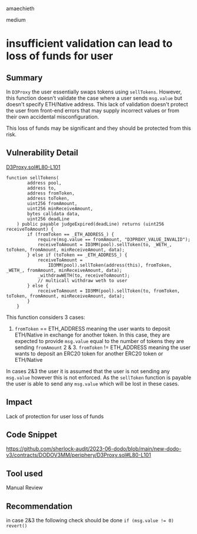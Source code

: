 amaechieth

medium

# insufficient validation can lead to loss of funds for user

## Summary

In `D3Proxy` the user essentially swaps tokens using `sellTokens`. However, this function doesn't validate the case where a user sends `msg.value` but doesn't specify ETH/Native address. This lack of validation doesn't protect the user from front-end errors that may supply incorrect values or from their own accidental misconfiguration.

This loss of funds may be significant and they should be protected from this risk.

## Vulnerability Detail

[D3Proxy.sol#L80-L101](https://github.com/sherlock-audit/2023-06-dodo/blob/main/new-dodo-v3/contracts/DODOV3MM/periphery/D3Proxy.sol#L80-L101)

```solidity
function sellTokens(
        address pool,
        address to,
        address fromToken,
        address toToken,
        uint256 fromAmount,
        uint256 minReceiveAmount,
        bytes calldata data,
        uint256 deadLine
    ) public payable judgeExpired(deadLine) returns (uint256 receiveToAmount) {
        if (fromToken == _ETH_ADDRESS_) {
            require(msg.value == fromAmount, "D3PROXY_VALUE_INVALID");
            receiveToAmount = ID3MM(pool).sellToken(to, _WETH_, toToken, fromAmount, minReceiveAmount, data);
        } else if (toToken == _ETH_ADDRESS_) {
            receiveToAmount =
                ID3MM(pool).sellToken(address(this), fromToken, _WETH_, fromAmount, minReceiveAmount, data);
            _withdrawWETH(to, receiveToAmount);
            // multicall withdraw weth to user
        } else {
            receiveToAmount = ID3MM(pool).sellToken(to, fromToken, toToken, fromAmount, minReceiveAmount, data);
        }
    }
```

This function considers 3 cases:

1. `fromToken` == ETH_ADDRESS meaning the user wants to deposit ETH/Native in exchange for another token. In this case, they are expected to provide `msg.value` equal to the number of tokens they are sending `fromAmount`
2 & 3. `fromToken` != ETH_ADDRESS meaning the user wants to deposit an ERC20 token for another ERC20 token or ETH/Native

In cases 2&3 the user it is assumed that the user is not sending any `msg.value` however this is not enforced. As the `sellToken` function is payable the user is able to send any `msg.value` which will be lost in these cases. 

## Impact

Lack of protection for user loss of funds

## Code Snippet

https://github.com/sherlock-audit/2023-06-dodo/blob/main/new-dodo-v3/contracts/DODOV3MM/periphery/D3Proxy.sol#L80-L101

## Tool used

Manual Review

## Recommendation

in case 2&3 the following check should be done `if (msg.value != 0) revert()`